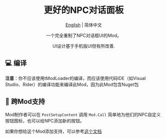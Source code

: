 <h1 align="center">更好的NPC对话面板</h1>

<div align="center">

[English](README.md) | 简体中文

一个完全重制了NPC对话框UI的Mod。

UI设计基于手机版UI但有所改善.

</div>

## 💻 编译

**注意**：你不应该使用tModLoader的编译，而应该使用代码IDE（如Visual Studio、Rider）的编译功能来编译此Mod，因为此Mod包含Nuget包

## 🤝 跨Mod支持

Mod制作者可以在 `PostSetupContent` 调用 `Mod.Call` 简单地为他们的NPC自定义按钮图标，也可以给NPC添加新的按钮。

如果你想给这个Mod添加支持，可以参考[这个文档](CrossModHelper/README.zh.md)